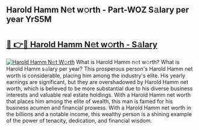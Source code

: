 ## Harold Hamm N𝚎t w𝚘rth - Part-WOZ S𝚊lary per year YrS5M

# <h2><a href="http://gc30la.nevu.top/?p=Harold+Hamm">🔗 👉🔴 Harold Hamm N𝚎t w𝚘rth - S𝚊lary</a></h2>

[![Harold Hamm N𝚎t W𝚘rth](https://i.imgur.com/Oavwk0R.jpeg)](http://gc30la.nevu.top/?p=Harold+Hamm)
What is Harold Hamm n𝚎t w𝚘rth? What is Harold Hamm s𝚊lary per year?
This prosperous person's Harold Hamm net worth is considerable, placing him among the industry's elite. His yearly earnings are significant, but they are overshadowed by Harold Hamm net worth, which is believed to be more substantial due to his diverse business interests and valuable real estate holdings. With a Harold Hamm net worth that places him among the elite of wealth, this man is famed for his business acumen and financial prowess. With a Harold Hamm net worth in the billions and a notable income, this wealthy person is a shining example of the power of tenacity, dedication, and financial wisdom.
